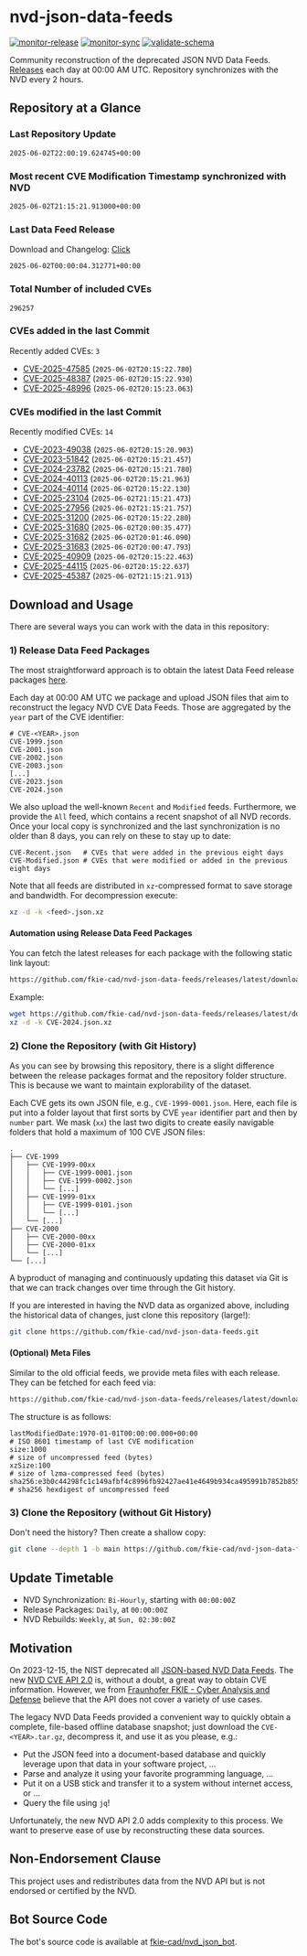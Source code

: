 # nvd-json-data-feeds

[![monitor-release](https://github.com/fkie-cad/nvd-json-data-feeds/actions/workflows/monitor_release.yml/badge.svg)](https://github.com/fkie-cad/nvd-json-data-feeds/actions/workflows/monitor_release.yml)
[![monitor-sync](https://github.com/fkie-cad/nvd-json-data-feeds/actions/workflows/monitor_sync.yml/badge.svg)](https://github.com/fkie-cad/nvd-json-data-feeds/actions/workflows/monitor_sync.yml)
[![validate-schema](https://github.com/fkie-cad/nvd-json-data-feeds/actions/workflows/validate_schema.yml/badge.svg)](https://github.com/fkie-cad/nvd-json-data-feeds/actions/workflows/validate_schema.yml)

Community reconstruction of the deprecated JSON NVD Data Feeds.
[Releases](https://github.com/fkie-cad/nvd-json-data-feeds/releases/latest) each day at 00:00 AM UTC.
Repository synchronizes with the NVD every 2 hours.

## Repository at a Glance

### Last Repository Update

```plain
2025-06-02T22:00:19.624745+00:00
```

### Most recent CVE Modification Timestamp synchronized with NVD

```plain
2025-06-02T21:15:21.913000+00:00
```

### Last Data Feed Release

Download and Changelog: [Click](https://github.com/fkie-cad/nvd-json-data-feeds/releases/latest)

```plain
2025-06-02T00:00:04.312771+00:00
```

### Total Number of included CVEs

```plain
296257
```

### CVEs added in the last Commit

Recently added CVEs: `3`

- [CVE-2025-47585](CVE-2025/CVE-2025-475xx/CVE-2025-47585.json) (`2025-06-02T20:15:22.780`)
- [CVE-2025-48387](CVE-2025/CVE-2025-483xx/CVE-2025-48387.json) (`2025-06-02T20:15:22.930`)
- [CVE-2025-48996](CVE-2025/CVE-2025-489xx/CVE-2025-48996.json) (`2025-06-02T20:15:23.063`)


### CVEs modified in the last Commit

Recently modified CVEs: `14`

- [CVE-2023-49038](CVE-2023/CVE-2023-490xx/CVE-2023-49038.json) (`2025-06-02T20:15:20.903`)
- [CVE-2023-51842](CVE-2023/CVE-2023-518xx/CVE-2023-51842.json) (`2025-06-02T20:15:21.457`)
- [CVE-2024-23782](CVE-2024/CVE-2024-237xx/CVE-2024-23782.json) (`2025-06-02T20:15:21.780`)
- [CVE-2024-40113](CVE-2024/CVE-2024-401xx/CVE-2024-40113.json) (`2025-06-02T20:15:21.963`)
- [CVE-2024-40114](CVE-2024/CVE-2024-401xx/CVE-2024-40114.json) (`2025-06-02T20:15:22.130`)
- [CVE-2025-23104](CVE-2025/CVE-2025-231xx/CVE-2025-23104.json) (`2025-06-02T21:15:21.473`)
- [CVE-2025-27956](CVE-2025/CVE-2025-279xx/CVE-2025-27956.json) (`2025-06-02T21:15:21.757`)
- [CVE-2025-31200](CVE-2025/CVE-2025-312xx/CVE-2025-31200.json) (`2025-06-02T20:15:22.280`)
- [CVE-2025-31680](CVE-2025/CVE-2025-316xx/CVE-2025-31680.json) (`2025-06-02T20:00:35.477`)
- [CVE-2025-31682](CVE-2025/CVE-2025-316xx/CVE-2025-31682.json) (`2025-06-02T20:01:46.090`)
- [CVE-2025-31683](CVE-2025/CVE-2025-316xx/CVE-2025-31683.json) (`2025-06-02T20:00:47.793`)
- [CVE-2025-40909](CVE-2025/CVE-2025-409xx/CVE-2025-40909.json) (`2025-06-02T20:15:22.463`)
- [CVE-2025-44115](CVE-2025/CVE-2025-441xx/CVE-2025-44115.json) (`2025-06-02T20:15:22.637`)
- [CVE-2025-45387](CVE-2025/CVE-2025-453xx/CVE-2025-45387.json) (`2025-06-02T21:15:21.913`)


## Download and Usage

There are several ways you can work with the data in this repository:

### 1) Release Data Feed Packages

The most straightforward approach is to obtain the latest Data Feed release packages [here](https://github.com/fkie-cad/nvd-json-data-feeds/releases/latest).

Each day at 00:00 AM UTC we package and upload JSON files that aim to reconstruct the legacy NVD CVE Data Feeds.
Those are aggregated by the `year` part of the CVE identifier:

```
# CVE-<YEAR>.json
CVE-1999.json
CVE-2001.json
CVE-2002.json
CVE-2003.json
[...]
CVE-2023.json
CVE-2024.json
```

We also upload the well-known `Recent` and `Modified` feeds.
Furthermore, we provide the `All` feed, which contains a recent snapshot of all NVD records.
Once your local copy is synchronized and the last synchronization is no older than 8 days, you can rely on these to stay up to date:

```plain
CVE-Recent.json   # CVEs that were added in the previous eight days
CVE-Modified.json # CVEs that were modified or added in the previous eight days
```

Note that all feeds are distributed in `xz`-compressed format to save storage and bandwidth.
For decompression execute:

```sh
xz -d -k <feed>.json.xz
```

#### Automation using Release Data Feed Packages

You can fetch the latest releases for each package with the following static link layout:

```sh
https://github.com/fkie-cad/nvd-json-data-feeds/releases/latest/download/CVE-<YEAR>.json.xz
```

Example:

```sh
wget https://github.com/fkie-cad/nvd-json-data-feeds/releases/latest/download/CVE-2024.json.xz
xz -d -k CVE-2024.json.xz
```

### 2) Clone the Repository (with Git History)

As you can see by browsing this repository, there is a slight difference between the release packages format and the repository folder structure.
This is because we want to maintain explorability of the dataset.

Each CVE gets its own JSON file, e.g., `CVE-1999-0001.json`.
Here, each file is put into a folder layout that first sorts by CVE `year` identifier part and then by `number` part.
We mask (`xx`) the last two digits to create easily navigable folders that hold a maximum of 100 CVE JSON files:

```plain
.
├── CVE-1999
│   ├── CVE-1999-00xx
│   │   ├── CVE-1999-0001.json
│   │   ├── CVE-1999-0002.json
│   │   └── [...]
│   ├── CVE-1999-01xx
│   │   ├── CVE-1999-0101.json
│   │   └── [...]
│   └── [...]
├── CVE-2000
│   ├── CVE-2000-00xx
│   ├── CVE-2000-01xx
│   └── [...]
└── [...]
```

A byproduct of managing and continuously updating this dataset via Git is that we can track changes over time through the Git history.

If you are interested in having the NVD data as organized above, including the historical data of changes, just clone this repository (large!):

```sh
git clone https://github.com/fkie-cad/nvd-json-data-feeds.git
```

#### (Optional) Meta Files

Similar to the old official feeds, we provide meta files with each release. They can be fetched for each feed via:

```sh
https://github.com/fkie-cad/nvd-json-data-feeds/releases/latest/download/CVE-<YEAR>.meta
```

The structure is as follows:

```plain
lastModifiedDate:1970-01-01T00:00:00.000+00:00                          # ISO 8601 timestamp of last CVE modification
size:1000                                                               # size of uncompressed feed (bytes)
xzSize:100                                                              # size of lzma-compressed feed (bytes)
sha256:e3b0c44298fc1c149afbf4c8996fb92427ae41e4649b934ca495991b7852b855 # sha256 hexdigest of uncompressed feed
```

### 3) Clone the Repository (without Git History)

Don't need the history? Then create a shallow copy:

```sh
git clone --depth 1 -b main https://github.com/fkie-cad/nvd-json-data-feeds.git
```


## Update Timetable

* NVD Synchronization: `Bi-Hourly`, starting with `00:00:00Z`
* Release Packages: `Daily`, at `00:00:00Z`
* NVD Rebuilds: `Weekly`, at `Sun, 02:30:00Z`


## Motivation

On 2023-12-15, the NIST deprecated all [JSON-based NVD Data Feeds](https://nvd.nist.gov/vuln/data-feeds#divRetirementBanner-1).
The new [NVD CVE API 2.0](https://nvd.nist.gov/developers/vulnerabilities) is, without a doubt, a great way to obtain CVE information.
However, we from [Fraunhofer FKIE - Cyber Analysis and Defense](https://www.fkie.fraunhofer.de/en/departments/cad.html) believe that the API does not cover a variety of use cases.

The legacy NVD Data Feeds provided a convenient way to quickly obtain a complete, file-based offline database snapshot; just download the `CVE-<YEAR>.tar.gz`, decompress it, and use it as you please, e.g.:

- Put the JSON feed into a document-based database and quickly leverage upon that data in your software project, ...
- Parse and analyze it using your favorite programming language, ...
- Put it on a USB stick and transfer it to a system without internet access, or ...
- Query the file using `jq`!

Unfortunately, the new NVD API 2.0 adds complexity to this process.
We want to preserve ease of use by reconstructing these data sources.

## Non-Endorsement Clause

This project uses and redistributes data from the NVD API but is not endorsed or certified by the NVD.

## Bot Source Code

The bot's source code is available at [fkie-cad/nvd\_json\_bot](https://github.com/fkie-cad/nvd_json_bot).
